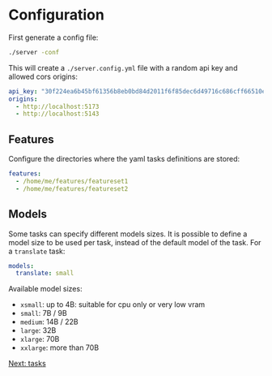 # Configuration

First generate a config file:

```bash
./server -conf
```

This will create a `./server.config.yml` file with a random api key and allowed
cors origins:

```yaml
api_key: "30f224ea6b45bf61356b8eb0bd84d2011f6f85dec6d49716c686cff66510efba"
origins:
  - http://localhost:5173
  - http://localhost:5143
```

## Features

Configure the directories where the yaml tasks definitions are stored:

```yaml
features:
  - /home/me/features/featureset1
  - /home/me/features/featureset2
```

## Models

Some tasks can specify different models sizes. It is possible to define
a model size to be used per task, instead of the default model of the task.
For a `translate` task:

```yaml
models:
  translate: small
```

Available model sizes:

- `xsmall`: up to 4B: suitable for cpu only or very low vram
- `small`: 7B / 9B
- `medium`: 14B / 22B
- `large`: 32B
- `xlarge`: 70B
- `xxlarge`: more than 70B

<a href="javascript:openLink('/server/tasks')">Next: tasks</a>

